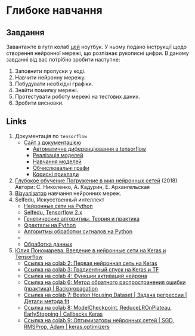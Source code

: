 # Глибоке навчання

## Завдання

Завантажте в гугл колаб [цей](https://drive.google.com/file/d/1ni6HIPMxXPG-hENEoSXalChHaq4Shqko/view) ноутбук. У ньому подано інструкції щодо створення нейронної мережі, що розпізнає рукописні цифри. В даному завданні від вас потрібно зробити наступне:

1. Заповнити пропуски у коді.
2. Навчити нейронну мережу.
3. Побудувати необхідні графіки.
4. Знайти помилку мережі.
5. Протестувати роботу мережі на тестових даних.
6. Зробити висновки.

## Links

1. Документація по `tensorflow`
   - [Сайт з документацією](https://www.tensorflow.org/?hl=ru)
     - [Автоматичне диференціювання в tensorflow](https://www.tensorflow.org/guide/intro_to_graphs?hl=ru)
     - [Реалізація моделей](https://www.tensorflow.org/guide/intro_to_modules?hl=ru)
     - [Навчання моделей](https://www.tensorflow.org/guide/basic_training_loops?hl=ru)
     - [Обчислювальні графи](https://www.tensorflow.org/guide/intro_to_graphs?hl=ru)
     - [Корисні приклади](https://github.com/tensorflow/docs)
2. [Глубокое обучение Погружение в мир нейронных сетей](https://bit.ly/3QkpYhY) (2018) Автори: С. Николенко, А. Кадурин, Е. Архангельская
3. [Візуалізатор](https://playground.tensorflow.org) навчання нейронних мереж.
4. Selfedu, Искусственный интеллект
   - [Нейронные сети на Python](https://www.youtube.com/playlist?list=PLA0M1Bcd0w8yv0XGiF1wjerjSZVSrYbjh)
   - [Selfedu, Tensorflow 2.x](https://www.youtube.com/playlist?list=PLA0M1Bcd0w8ynD1umfubKq1OBYRXhXkmH)
   - [Генетические алгоритмы. Теория и практика](https://www.youtube.com/playlist?list=PLA0M1Bcd0w8zkG8DJSyqrKyBfDtRJ2Ohh)
   - [Фракталы на Python](https://www.youtube.com/playlist?list=PLA0M1Bcd0w8ylFC3tve_AVXEttPBmKDqw)
   - [Алгоритмы обработки сигналов на Python](https://www.youtube.com/playlist?list=PLA0M1Bcd0w8yZNgl5J814WQykTZnzj771)
   - 
   - [Обработка данных](https://proproprogs.ru/data)
5. [Юлия Пономарева, Введение в нейронные сети на Keras и Tensorflow](https://www.youtube.com/playlist?list=PLkJJmZ1EJno4lRvtQjQrNNACpeMLOd-SD)
   - [Ссылка на colab 2: Первая нейронная сеть на Keras](https://colab.research.google.com/drive/17r4PWvtLgAoPgx34wplkbEPl1AsaqK3S)
   - [Ссылка на colab 3: Градиентный спуск на Keras и TF](https://colab.research.google.com/drive/1QspGDQe34cxa4DSK5KcN1vy1V1ELkr1J)
   - [Ссылка на colab 4: Функции активаций нейрона](https://colab.research.google.com/drive/13eRVuQfBlEWG5o6Wdsbohtf-aXFiKDMI)
   - [Ссылка на colab 6: Метод обратного распространения ошибки (практика) | Backpropagation](https://colab.research.google.com/drive/1tVtyqKZTdweYZFSv9iCrz_DYVfaNS8P9)
   - [Ссылка на colab 7: Boston Housing Dataset | Задача регрессии | Детали метода fit](https://colab.research.google.com/drive/19hn26sPpju5X_Tf6YozeCeNNS3CVHZaA)
   - [Ссылка на colab 8: ModelCheckpoint, ReduceLROnPlateau, EarlyStopping | Callbacks Keras](https://colab.research.google.com/drive/1YfaU5tXwPWicIe9KVB50xWBtU214tAQj)
   - [Ссылка на colab 9: Оптимизаторы нейронных сетей | SGD, RMSProp, Adam | keras.optimizers](https://colab.research.google.com/drive/1l8h7aSKUfVCqCuO2JdGdiwnO9tGSi8h9)